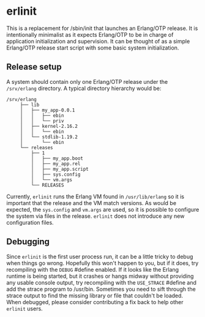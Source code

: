 # erlinit

This is a replacement for /sbin/init that launches an Erlang/OTP release. It
is intentionally minimalist as it expects Erlang/OTP to be in charge of
application initialization and supervision. It can be thought of as a simple
Erlang/OTP release start script with some basic system initialization.

## Release setup

A system should contain only one Erlang/OTP release under the `/srv/erlang`
directory. A typical directory hierarchy would be:

    /srv/erlang
         ├── lib
         │   ├── my_app-0.0.1
         │   │   ├── ebin
         │   │   └── priv
         │   ├── kernel-2.16.2
         │   │   └── ebin
         │   └── stdlib-1.19.2
         │       └── ebin
         └── releases
             ├── 1
             │   ├── my_app.boot
             │   ├── my_app.rel
             │   ├── my_app.script
             │   ├── sys.config
             │   └── vm.args
             └── RELEASES

Currently, `erlinit` runs the Erlang VM found in `/usr/lib/erlang` so it is
important that the release and the VM match versions. As would be expected,
the `sys.config` and `vm.args` are used, so it is possible to configure
the system via files in the release. `erlinit` does not introduce any
new configuration files.

## Debugging

Since `erlinit` is the first user process run, it can be a little tricky
to debug when things go wrong. Hopefully this won't happen to you, but if
it does, try recompiling with the `DEBUG` #define enabled. If it looks like
the Erlang runtime is being started, but it crashes or hangs midway without
providing any usable console output, try recompiling
with the `USE_STRACE` #define and add the strace program to /usr/bin. 
Sometimes you need to sift through the strace output to find the missing
library or file that couldn't be loaded. When debugged, please consider
contributing a fix back to help other `erlinit` users.
